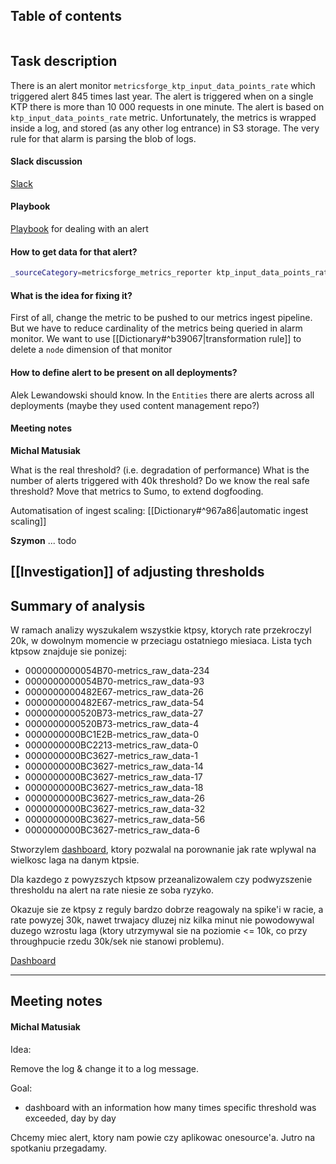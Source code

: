 ## Table of contents
```toc
```

## Task description

There is an alert monitor `metricsforge_ktp_input_data_points_rate`
which triggered alert 845 times last year. The alert is triggered when on a single KTP there is more than 10 000 requests in one minute. The alert is based on `ktp_input_data_points_rate` metric.
Unfortunately, the metrics is wrapped inside a log, and stored (as any other log entrance) in S3 storage. The very rule for that alarm is parsing the blob of logs.

#### Slack discussion
[Slack](https://sumologic.slack.com/archives/C0LKC7QQZ/p1644945718427209?thread_ts=1644943739.404109&cid=C0LKC7QQZ "Follow link")

#### Playbook
[Playbook](https://github.com/Sanyaku/playbooks/wiki/metricsforge_ktp_input_data_points_rate) for dealing with an alert


#### How to get data for that alert?

```bash
_sourceCategory=metricsforge_metrics_reporter ktp_input_data_points_rate
```


#### What is the idea for fixing it?
First of all, change the metric to be pushed to our metrics ingest pipeline. But we have to reduce cardinality of the metrics being queried in alarm monitor. We want to use [[Dictionary#^b39067|transformation rule]] to delete a `node` dimension of that monitor 


#### How to define alert to be present on all deployments?
Alek Lewandowski should know. In the `Entities` there are alerts across all deployments (maybe they used content management repo?)


#### Meeting notes 

**Michal Matusiak**

What is the real threshold? (i.e. degradation of performance) 
What is the number of alerts triggered with 40k threshold?
Do we know the real safe threshold? 
Move that metrics to Sumo, to extend dogfooding.

Automatisation of ingest scaling: [[Dictionary#^967a86|automatic ingest scaling]]

**Szymon**
... todo


## [[Investigation]] of adjusting thresholds

## Summary of analysis
W ramach analizy wyszukalem wszystkie ktpsy, ktorych rate przekroczyl 20k, w dowolnym momencie w przeciagu ostatniego miesiaca. Lista tych ktpsow znajduje sie ponizej:
- 0000000000054B70-metrics_raw_data-234
- 0000000000054B70-metrics_raw_data-93
- 0000000000482E67-metrics_raw_data-26
- 0000000000482E67-metrics_raw_data-54
- 0000000000520B73-metrics_raw_data-27
- 0000000000520B73-metrics_raw_data-4
- 0000000000BC1E2B-metrics_raw_data-0
- 0000000000BC2213-metrics_raw_data-0
- 0000000000BC3627-metrics_raw_data-1
- 0000000000BC3627-metrics_raw_data-14
- 0000000000BC3627-metrics_raw_data-17
- 0000000000BC3627-metrics_raw_data-18
- 0000000000BC3627-metrics_raw_data-26
- 0000000000BC3627-metrics_raw_data-32
- 0000000000BC3627-metrics_raw_data-56
- 0000000000BC3627-metrics_raw_data-6

Stworzylem [dashboard](https://us1data.long.sumologic.net/ui/#/dashboardv2/in0XYDk7Ano1qEWgAcpIuR1sBr7A2oGlFpCK4AYm0HABcVb5f5zOhkN6UnAh?variables=ktp:0000000000520B73-metrics_raw_data-27), ktory pozwalal na porownanie jak rate wplywal na wielkosc laga na danym ktpsie.

Dla kazdego z powyzszych ktpsow przeanalizowalem czy podwyzszenie thresholdu na alert na rate niesie ze soba ryzyko.

Okazuje sie ze ktpsy z reguly bardzo dobrze reagowaly na spike'i w racie, a rate powyzej 30k, nawet trwajacy dluzej niz kilka minut nie powodowywal duzego wzrostu laga (ktory utrzymywal sie na poziomie <= 10k, co przy throughpucie rzedu 30k/sek nie stanowi problemu). 


[Dashboard](https://us1data.long.sumologic.net/ui/#/dashboardv2/in0XYDk7Ano1qEWgAcpIuR1sBr7A2oGlFpCK4AYm0HABcVb5f5zOhkN6UnAh?variables=ktp:0000000000520B73-metrics_raw_data-27)






----

## Meeting notes
#### Michal Matusiak


Idea:

Remove the log & change it to a log message.

Goal:
- dashboard with an information how many times specific threshold was exceeded, day by day  



Chcemy miec alert, ktory nam powie czy aplikowac onesource'a.
Jutro na spotkaniu przegadamy.